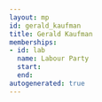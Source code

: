 ```yaml
---
layout: mp
id: gerald_kaufman
title: Gerald Kaufman
memberships:
- id: lab
  name: Labour Party
  start: 
  end: 
autogenerated: true
---
```

